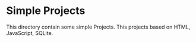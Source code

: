 # Simple Projects
This directory contain some simple Projects.
This projects based on HTML, JavaScript, SQLite.
